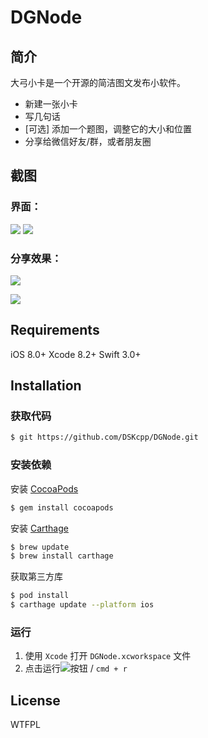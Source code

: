 # DGNode

## 简介

大弓小卡是一个开源的简洁图文发布小软件。
- 新建一张小卡
- 写几句话
- [可选] 添加一个题图，调整它的大小和位置
- 分享给微信好友/群，或者朋友圈

## 截图

### 界面：
![](https://i.v2ex.co/OqBQ7UbC.png)
![](https://i.v2ex.co/vMDh91Wk.png)

### 分享效果：    
![](https://i.v2ex.co/3x9z604p.png)    

![](https://i.v2ex.co/dj8A57d8.png)


## Requirements
iOS 8.0+
Xcode 8.2+
Swift 3.0+

## Installation
### 获取代码
```bash
$ git https://github.com/DSKcpp/DGNode.git
```
### 安装依赖
安装 [CocoaPods](https://guides.cocoapods.org/using/getting-started.html)

```bash
$ gem install cocoapods
```
 
安装 [Carthage](https://github.com/Carthage/Carthage)

```bash
$ brew update
$ brew install carthage
```

获取第三方库

```bash
$ pod install
$ carthage update --platform ios
```
### 运行

1. 使用 `Xcode` 打开 `DGNode.xcworkspace` 文件
2. 点击运行![](https://camo.githubusercontent.com/fd711bda0973d03209412edd2297c3e103cd1cd6/687474703a2f2f696d67312e746263646e2e636e2f4c312f3436312f312f35343730623637376132663265616165636634313263633535656561653036326462633237356639)按钮 / `cmd + r`


## License

WTFPL
